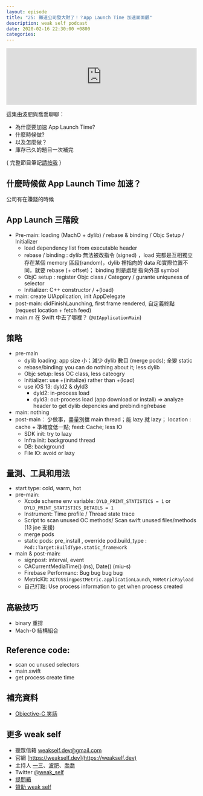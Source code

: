 ```yaml
---
layout: episode
title: "25: 難道公司發大財了！？App Launch Time 加速面面觀"
description: weak self podcast
date: 2020-02-16 22:30:00 +0800
categories: 
---
```

<iframe src="https://www.listennotes.com/embedded/e/84f608947564428a87abe37bee9ecca6/" width="100%" style="width: 1px; min-width: 100%;" frameborder="0" scrolling="no"></iframe>

這集由波肥與喬喬聊聊：

- 為什麼要加速 App Launch Time?
- 什麼時候做?
- 以及怎麼做？
- 庫存已久的題目一次補完

{ 完整節目筆記[請按我](https://weakself.dev/episodes/25) }

## 什麼時候做 App Launch Time 加速？

公司有在賺錢的時候

## App Launch 三階段

* Pre-main: loading (MachO + dylib) / rebase & binding / Objc Setup / Initializer 
    * load dependency list from executable header
    * rebase / binding : dylib 無法被改指令 (signed) ，load 完都是互相獨立存在某個 memory 區段(random)，dylib 裡指向的 data 和實際位置不同，就要 rebase (+ offset)； binding 則是處理 指向外部 symbol 
    * ObjC setup : register Objc class / Category / gurante uniquness of selector
    * Initializer: C++ constructor / +(load)
* main: create UIApplication, init AppDelegate
* post-main: didFinishLaunching, first frame rendered, 自定義終點 (request location + fetch feed)
* main.m 在 Swift 中去了哪裡？ (`@UIApplicationMain`)

## 策略

* pre-main
    * dylib loading: app size 小；減少 dylib 數目 (merge pods); 全變 static
    * rebase/binding: you can do nothing about it; less dylib
    * Objc setup: less OC class, less cateogry
    * Initializer: use +(initalize) rather than +(load)
    * use iOS 13: dyld2 & dyld3
        * dyld2: in-process load
        * dyld3: out-process load (app download or install) => analyze header to get dylib depencies and prebinding/rebase
* main: nothing
* post-main： 少做事，盡量別擋 main thread；能 lazy 就 lazy； location : cache + 準確度低一點; feed: Cache; less IO
    * SDK init: try to lazy
    * Infra init: background thread
    * DB: background
    * File IO: avoid or lazy

## 量測、工具和用法

* start type: cold, warm, hot
* pre-main:
    * Xcode scheme env variable: `DYLD_PRINT_STATISTICS = 1` or `DYLD_PRINT_STATISTICS_DETAILS = 1`
    * Instrument: Time profile / Thread state trace
    * Script to scan unused OC methods/ Scan swift unused files/methods (13 joe 支援)
    * merge pods
    * static pods: pre_install , override pod.build_type : `Pod::Target:BuildType.static_framework`
* main & post-main:
    * signpost: interval, event
    * CACurrentMediaTime() (ns), Date() (miu-s)
    * Firebase Performanc: Bug bug bug bug
    * MetricKit: `XCTOSSingpostMetric.applicationLaunch`, `MXMetricPayload`
    * 自己打點: Use process information to get when process created

## 高級技巧

* binary 重排
* Mach-O 結構組合

## Reference code:

* scan oc unused selectors
* main.swift 
* get process create time

## 補充資料

* [Objective-C 笑話](https://twitter.com/UINT_MIN/status/1225713697873547265?s=20)

## 更多 weak self

* 聽眾信箱 [weakself.dev@gmail.com](mailto:weakself.dev@gmail.com)
* 官網 [https://weakself.dev](https://weakself.dev)
* 主持人 [一三](https://twitter.com/ethanhuang13)、[波肥](https://twitter.com/PofatTseng)、[喬喬](https://twitter.com/joe_trash_talk)
* Twitter [@weak_self](https://twitter.com/weak_self)
* [提問箱](https://peing.net/zh-TW/weak_self)
* [贊助 weak self](https://weakself.dev/#贊助)